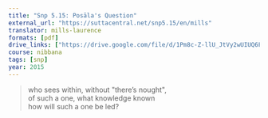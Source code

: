 ```yaml
---
title: "Snp 5.15: Posāla's Question"
external_url: "https://suttacentral.net/snp5.15/en/mills"
translator: mills-laurence
formats: [pdf]
drive_links: ["https://drive.google.com/file/d/1Pm8c-Z-llU_JtVy2wUIUQ6F7xfomnhCy"]
course: nibbana
tags: [snp]
year: 2015
---
```


> who sees within, without "there’s nought",  
of such a one, what knowledge known  
how will such a one be led?
